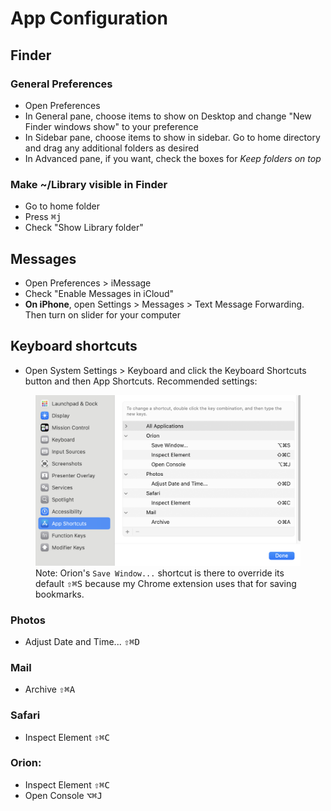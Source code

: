 # App Configuration

## Finder

### General Preferences

* Open Preferences
* In General pane, choose items to show on Desktop and change "New Finder windows show" to your preference
* In Sidebar pane, choose items to show in sidebar. Go to home directory and drag any additional folders as desired
* In Advanced pane, if you want, check the boxes for _Keep folders on top_

### Make ~/Library visible in Finder

* Go to home folder
* Press <kbd>⌘j</kbd>
* Check "Show Library folder"

## Messages

* Open Preferences > iMessage
* Check "Enable Messages in iCloud"
* **On iPhone**, open Settings > Messages > Text Message Forwarding. Then turn on slider for your computer

## Keyboard shortcuts

* Open System Settings > Keyboard and click the Keyboard Shortcuts button and then App Shortcuts. Recommended settings:

<figure>
  <img alt="recommended app keyboard settings" src="img/app-keyboard-shortcuts.png">
  <figcaption>Note: Orion's <code>Save Window...</code> shortcut is there to override its default <kbd>⇧⌘S</kbd> because my Chrome extension uses that for saving bookmarks.</figcaption>
</figure>

### Photos

* Adjust Date and Time... <kbd>⇧⌘D</kbd>

### Mail

* Archive <kbd>⇧⌘A</kbd>

### Safari

* Inspect Element <kbd>⇧⌘C</kbd>

### Orion:

* Inspect Element <kbd>⇧⌘C</kbd>
* Open Console <kbd>⌥⌘J</kbd>
